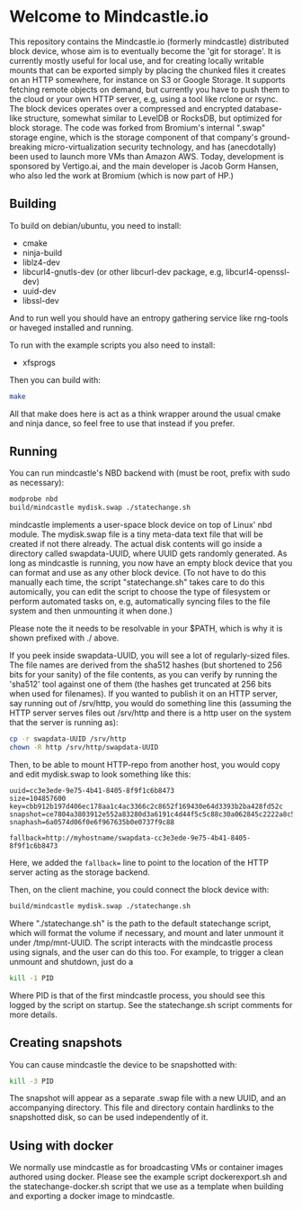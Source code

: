 # Welcome to Mindcastle.io

This repository contains the Mindcastle.io (formerly mindcastle) distributed block
device, whose aim is to eventually become the 'git for storage'. It is
currently mostly useful for local use, and for creating locally writable mounts that
can be exported simply by placing the chunked files it creates on an HTTP
somewhere, for instance on S3 or Google Storage. It supports fetching remote
objects on demand, but currently you have to push them to the cloud or your own
HTTP server, e.g, using a tool like rclone or rsync. The block devices operates
over a compressed and encrypted database-like structure, somewhat similar to
LevelDB or RocksDB, but optimized for block storage. The code was forked from
Bromium's internal ".swap" storage engine, which is the storage component of
that company's ground-breaking micro-virtualization security technology, and
has (anecdotally) been used to launch more VMs than Amazon AWS. Today, development
is sponsored by Vertigo.ai, and the main developer is Jacob Gorm Hansen, who also
led the work at Bromium (which is now part of HP.)

## Building

To build on debian/ubuntu, you need to install:

* cmake
* ninja-build
* liblz4-dev
* libcurl4-gnutls-dev (or other libcurl-dev package, e.g, libcurl4-openssl-dev)
* uuid-dev
* libssl-dev

And to run well you should have an entropy gathering service like rng-tools
or haveged installed and running.

To run with the example scripts you also need to install:
* xfsprogs

Then you can build with:

```bash
make
```
All that make does here is act as a think wrapper around the usual cmake and ninja dance, 
so feel free to use that instead if you prefer.

## Running

You can run mindcastle's NBD backend with (must be root, prefix with sudo as necessary):

```bash
modprobe nbd
build/mindcastle mydisk.swap ./statechange.sh
```

mindcastle implements a user-space block device on top of Linux' nbd module.  The
mydisk.swap file is a tiny meta-data text file that will be created if not
there already. The actual disk contents will go inside a directory called
swapdata-UUID, where UUID gets randomly generated. As long as mindcastle is
running, you now have an empty block device that you can format and use
as any other block device. (To not have to do this manually each time, the
script "statechange.sh" takes care to do this automically, you can edit the
script to choose the type of filesystem or perform automated tasks on, e.g,
automatically syncing files to the file system and then unmounting it when done.)

Please note the it needs to be resolvable in your $PATH, which is why it is
shown prefixed with ./ above.

If you peek inside swapdata-UUID, you will see a lot of regularly-sized files.
The file names are derived from the sha512 hashes (but shortened to 256 bits
for your sanity) of the file contents, as you can verify by running the
'sha512' tool against one of them (the hashes get truncated at 256 bits when
used for filenames). If you wanted to publish it on an HTTP server, say running
out of /srv/http, you would do something line this (assuming the HTTP server
serves files out /srv/http and there is a http user on the system that the
server is running as):

```bash
cp -r swapdata-UUID /srv/http
chown -R http /srv/http/swapdata-UUID 
```

Then, to be able to mount HTTP-repo from another host, you would copy and edit
mydisk.swap to look something like this:

```
uuid=cc3e3ede-9e75-4b41-8405-8f9f1c6b8473
size=104857600
key=cbb912b197d406ec178aa1c4ac3366c2c8652f169430e64d3393b2ba428fd52c
snapshot=ce7804a3803912e552a83280d3a6191c4d44f5c5c88c30a062845c2222a8c5a3:327680
snaphash=6a0574d06f0e6f967635b0e0737f9c88

fallback=http://myhostname/swapdata-cc3e3ede-9e75-4b41-8405-8f9f1c6b8473
```

Here, we added the `fallback=` line to point to the location of the HTTP
server acting as the storage backend.

Then, on the client machine, you could connect the block device with:

```bash
build/mindcastle mydisk.swap ./statechange.sh
```

Where "./statechange.sh" is the path to the default statechange script, which will
format the volume if necessary, and mount and later unmount it under
/tmp/mnt-UUID. The script interacts with the mindcastle process using signals,
and the user can do this too. For example, to trigger a clean unmount and
shutdown, just do a

```bash
kill -1 PID
```

Where PID is that of the first mindcastle process, you should see this logged
by the script on startup. See the statechange.sh script comments for more
details.

## Creating snapshots
You can cause mindcastle the device to be snapshotted with:
```bash
kill -3 PID
```

The snapshot will appear as a separate .swap file with a new UUID, and an
accompanying directory. This file and directory contain hardlinks to the
snapshotted disk, so can be used independently of it.

## Using with docker

We normally use mindcastle as for broadcasting VMs or container images authored
using docker. Please see the example script dockerexport.sh and the
statechange-docker.sh script that we use as a template when building and
exporting a docker image to mindcastle.

